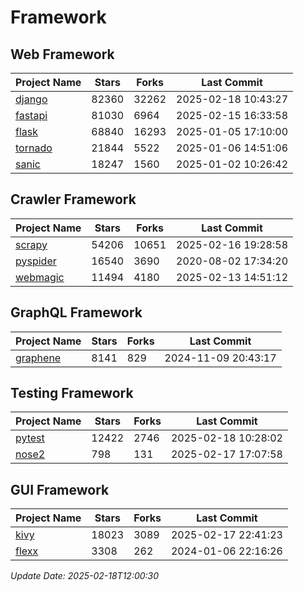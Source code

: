 # Framework

## Web Framework
| Project Name | Stars | Forks | Last Commit |
| ------------ | ----- | ----- | ----------- |
| [django](https://github.com/django/django) | 82360 | 32262 | 2025-02-18 10:43:27 |
| [fastapi](https://github.com/fastapi/fastapi) | 81030 | 6964 | 2025-02-15 16:33:58 |
| [flask](https://github.com/pallets/flask) | 68840 | 16293 | 2025-01-05 17:10:00 |
| [tornado](https://github.com/tornadoweb/tornado) | 21844 | 5522 | 2025-01-06 14:51:06 |
| [sanic](https://github.com/sanic-org/sanic) | 18247 | 1560 | 2025-01-02 10:26:42 |

## Crawler Framework
| Project Name | Stars | Forks | Last Commit |
| ------------ | ----- | ----- | ----------- |
| [scrapy](https://github.com/scrapy/scrapy) | 54206 | 10651 | 2025-02-16 19:28:58 |
| [pyspider](https://github.com/binux/pyspider) | 16540 | 3690 | 2020-08-02 17:34:20 |
| [webmagic](https://github.com/code4craft/webmagic) | 11494 | 4180 | 2025-02-13 14:51:12 |

## GraphQL Framework
| Project Name | Stars | Forks | Last Commit |
| ------------ | ----- | ----- | ----------- |
| [graphene](https://github.com/graphql-python/graphene) | 8141 | 829 | 2024-11-09 20:43:17 |

## Testing Framework
| Project Name | Stars | Forks | Last Commit |
| ------------ | ----- | ----- | ----------- |
| [pytest](https://github.com/pytest-dev/pytest) | 12422 | 2746 | 2025-02-18 10:28:02 |
| [nose2](https://github.com/nose-devs/nose2) | 798 | 131 | 2025-02-17 17:07:58 |

## GUI Framework
| Project Name | Stars | Forks | Last Commit |
| ------------ | ----- | ----- | ----------- |
| [kivy](https://github.com/kivy/kivy) | 18023 | 3089 | 2025-02-17 22:41:23 |
| [flexx](https://github.com/flexxui/flexx) | 3308 | 262 | 2024-01-06 22:16:26 |

*Update Date: 2025-02-18T12:00:30*